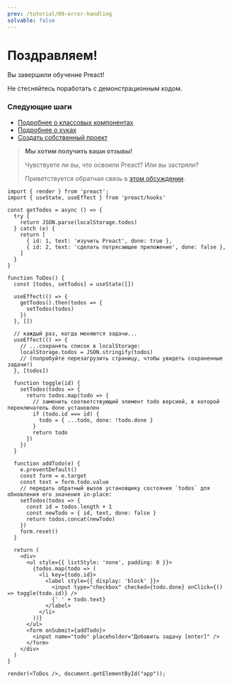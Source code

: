 ```yaml
---
prev: /tutorial/09-error-handling
solvable: false
---
```


# Поздравляем!

Вы завершили обучение Preact!

Не стесняйтесь поработать с демонстрационным кодом.

### Следующие шаги

- [Подробнее о классовых компонентах](/guide/v10/components)
- [Подробнее о хуках](/guide/v10/hooks)
- [Создать собственный проект](https://vite.new/preact)

> **Мы хотим получить ваши отзывы!**
>
> Чувствуете ли вы, что освоили Preact? Или вы застряли?
>
> Приветствуется обратная связь в [этом обсуждении](https://github.com/preactjs/preact-www/discussions/815).

```jsx:repl-initial
import { render } from 'preact';
import { useState, useEffect } from 'preact/hooks'

const getTodos = async () => {
  try {
    return JSON.parse(localStorage.todos)
  } catch (e) {
    return [
      { id: 1, text: 'изучить Preact', done: true },
      { id: 2, text: 'сделать потрясающее приложение', done: false },
    ]
  }
}

function ToDos() {
  const [todos, setTodos] = useState([])

  useEffect(() => {
    getTodos().then(todos => {
      setTodos(todos)
    })
  }, [])

  // каждый раз, когда меняются задачи...
  useEffect(() => {
    // ...сохранять список в localStorage:
    localStorage.todos = JSON.stringify(todos)
    // (попробуйте перезагрузить страницу, чтобы увидеть сохраненные задачи!)
  }, [todos])

  function toggle(id) {
    setTodos(todos => {
      return todos.map(todo => {
        // заменить соответствующий элемент todo версией, в которой переключатель done установлен
        if (todo.id === id) {
          todo = { ...todo, done: !todo.done }
        }
        return todo
      })
    })
  }

  function addTodo(e) {
    e.preventDefault()
    const form = e.target
    const text = form.todo.value
    // передать обратный вызов установщику состояния `todos` для обновления его значения in-place:
    setTodos(todos => {
      const id = todos.length + 1
      const newTodo = { id, text, done: false }
      return todos.concat(newTodo)
    })
    form.reset()
  }

  return (
    <div>
      <ul style={{ listStyle: 'none', padding: 0 }}>
        {todos.map(todo => (
          <li key={todo.id}>
            <label style={{ display: 'block' }}>
              <input type="checkbox" checked={todo.done} onClick={() => toggle(todo.id)} />
              {' ' + todo.text}
            </label>
          </li>
        ))}
      </ul>
      <form onSubmit={addTodo}>
        <input name="todo" placeholder="Добавить задачу [enter]" />
      </form>
    </div>
  )
}

render(<ToDos />, document.getElementById("app"));
```
